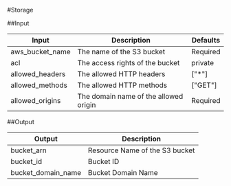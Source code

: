 #Storage

 
##Input

| Input                | Description                                   | Defaults  
| ---------------------|---------------------------------------------|---------
| aws_bucket_name      | The name of the S3 bucket                     | Required  
| acl                  | The access rights of the bucket               | private   
| allowed_headers      | The allowed HTTP headers                      | ["*"]     
| allowed_methods      | The allowed HTTP methods                      | ["GET"]   
| allowed_origins      | The domain name of the allowed origin         | Required  

##Output

| Output                | Description                                   
| ---------------------|---------------------------------------------
| bucket_arn           | Resource Name of the S3 bucket                
| bucket_id            | Bucket ID                                     
| bucket_domain_name   | Bucket Domain Name                            
